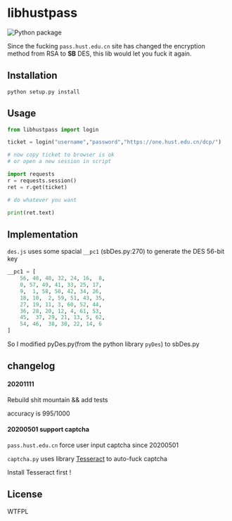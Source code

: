 # libhustpass

![Python package](https://github.com/naivekun/libhustpass/workflows/Python%20package/badge.svg?branch=master)


Since the fucking `pass.hust.edu.cn` site has changed the encryption method from RSA to **SB** DES, this lib would let you fuck it again.

## Installation

```
python setup.py install
```

## Usage

```python
from libhustpass import login

ticket = login("username","password","https://one.hust.edu.cn/dcp/")

# now copy ticket to browser is ok
# or open a new session in script

import requests
r = requests.session()
ret = r.get(ticket)

# do whatever you want

print(ret.text)

```

## Implementation

`des.js` uses some spacial `__pc1` (sbDes.py:270) to generate the DES 56-bit key

```python
__pc1 = [
    56, 48, 40, 32, 24, 16,  8,
    0, 57, 49, 41, 33, 25, 17,
    9,  1, 58, 50, 42, 34, 26,
    18, 10,  2, 59, 51, 43, 35,
    27, 19, 11, 3, 60, 52, 44,
    36, 28, 20, 12, 4, 61, 53,
    45,  37, 29, 21, 13, 5, 62,
    54, 46,  38, 30, 22, 14, 6 
]
```

So I modified pyDes.py(from the python library `pyDes`) to sbDes.py

## changelog

#### 20201111

Rebuild shit mountain && add tests

accuracy is 995/1000

#### 20200501 support captcha

`pass.hust.edu.cn` force user input captcha since 20200501

`captcha.py` uses library [Tesseract](https://tesseract-ocr.github.io/) to auto-fuck captcha

Install Tesseract first !

## License

WTFPL
